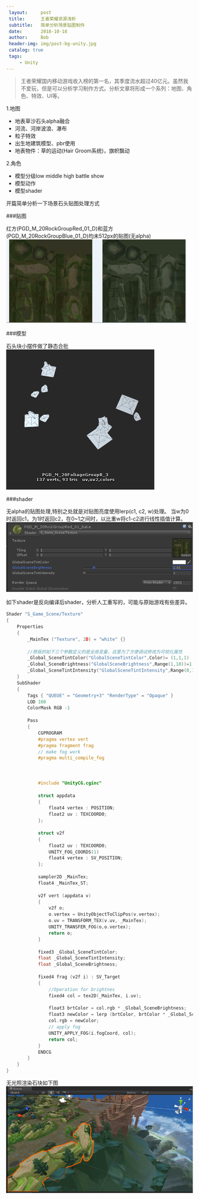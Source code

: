 ```yaml
---
 layout:     post
 title:      王者荣耀资源浅析
 subtitle:   简单分析场景贴图制作
 date:       2018-10-18
 author:     Bob
 header-img: img/post-bg-unity.jpg
 catalog: true
 tags:
     - Unity
---
```


 >王者荣耀国内移动游戏收入榜的第一名，其季度流水超过40亿元。虽然我不爱玩，但是可以分析学习制作方式。分析文章将形成一个系列：地图、角色、特效、UI等。

1.地图
   + 地表草沙石头alpha融合
   + 河流、河岸波浪、瀑布
   + 粒子特效
   + 出生地建筑模型、pbr使用
   + 地表物件：草的运动(Hair Groom系统)，旗帜飘动

2.角色
   + 模型分级low middle high battle show
   + 模型动作
   + 模型shader

 开篇简单分析一下场景石头贴图处理方式

###贴图

红方(PGD_M_20RockGroupRed_01_D)和蓝方(PGD_M_20RockGroupBlue_01_D)均未512px的贴图(无alpha)
![image](/img/pos_17.png)


###模型

石头块小摆件做了静态合批
![image](/img/pos_18.png)

###shader

无alpha的贴图处理,特别之处就是对贴图亮度使用lerp(c1, c2, w)处理。
当w为0时返回c1，为1时返回c2，在0~1之间时，以比重w将c1-c2进行线性插值计算。
![image](/img/pos_16.png)

如下shader是反向编译后shader，分析人工重写的，可能与原始游戏有些差异。
```c
Shader "S_Game_Scene/Texture"
{
	Properties
	{
		_MainTex ("Texture", 2D) = "white" {}

		//原版的如下三个参数定义的是全局变量，这里为了方便调试修改为可视化属性
		_Global_SceneTintColor("GlobalSceneTintColor",Color)= (1,1,1)
		_Global_SceneBrightness("GlobalSceneBrightness",Range(1,10))=1
		_Global_SceneTintIntensity("GlobalSceneTintIntensity",Range(0,1))=1
	}
	SubShader
	{
		Tags { "QUEUE" = "Geometry+3" "RenderType" = "Opaque" }
		LOD 100
		ColorMask RGB -1
		
		Pass
		{
			CGPROGRAM
			#pragma vertex vert
			#pragma fragment frag
			// make fog work
			#pragma multi_compile_fog
			
		
 
			#include "UnityCG.cginc"

			struct appdata
			{
				float4 vertex : POSITION;
				float2 uv : TEXCOORD0;
			};

			struct v2f
			{
				float2 uv : TEXCOORD0;
				UNITY_FOG_COORDS(1)
				float4 vertex : SV_POSITION;
			};

			sampler2D _MainTex;
			float4 _MainTex_ST;
			
			v2f vert (appdata v)
			{
				v2f o;
				o.vertex = UnityObjectToClipPos(v.vertex);
				o.uv = TRANSFORM_TEX(v.uv, _MainTex);
				UNITY_TRANSFER_FOG(o,o.vertex);
				return o;
			}

			fixed3 _Global_SceneTintColor;
			float _Global_SceneTintIntensity;
			float _Global_SceneBrightness;
			
			fixed4 frag (v2f i) : SV_Target
			{
				//Operation for brightnes
				fixed4 col = tex2D(_MainTex, i.uv);

				float3 brtColor = col.rgb * _Global_SceneBrightness;
				float3 newColor = lerp (brtColor, brtColor * _Global_SceneTintColor,_Global_SceneTintIntensity);
				col.rgb = newColor;
				// apply fog
				UNITY_APPLY_FOG(i.fogCoord, col);
				return col;
			}
			ENDCG
		}
	}
}

```

无光照渲染石块如下图
![image](/img/pos_15.png)


